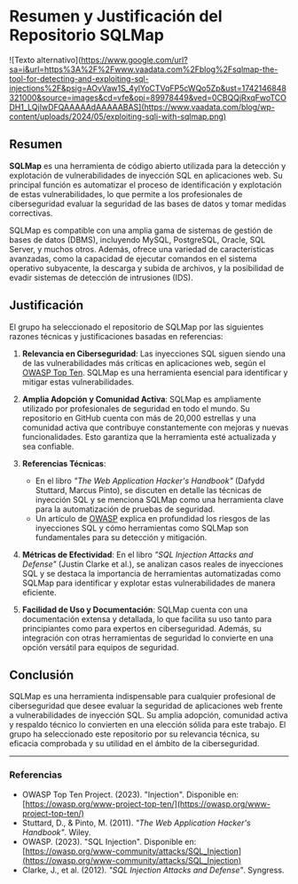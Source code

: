# Resumen y Justificación del Repositorio SQLMap

![Texto alternativo](https://www.google.com/url?sa=i&url=https%3A%2F%2Fwww.vaadata.com%2Fblog%2Fsqlmap-the-tool-for-detecting-and-exploiting-sql-injections%2F&psig=AOvVaw1S_4ylYoCTVqFP5cWQo5Zp&ust=1742146848321000&source=images&cd=vfe&opi=89978449&ved=0CBQQjRxqFwoTCODH1_LQjIwDFQAAAAAdAAAAABAS](https://www.vaadata.com/blog/wp-content/uploads/2024/05/exploiting-sqli-with-sqlmap.png)

## Resumen

**SQLMap** es una herramienta de código abierto utilizada para la detección y explotación de vulnerabilidades de inyección SQL en aplicaciones web. Su principal función es automatizar el proceso de identificación y explotación de estas vulnerabilidades, lo que permite a los profesionales de ciberseguridad evaluar la seguridad de las bases de datos y tomar medidas correctivas.

SQLMap es compatible con una amplia gama de sistemas de gestión de bases de datos (DBMS), incluyendo MySQL, PostgreSQL, Oracle, SQL Server, y muchos otros. Además, ofrece una variedad de características avanzadas, como la capacidad de ejecutar comandos en el sistema operativo subyacente, la descarga y subida de archivos, y la posibilidad de evadir sistemas de detección de intrusiones (IDS).

## Justificación

El grupo ha seleccionado el repositorio de SQLMap por las siguientes razones técnicas y justificaciones basadas en referencias:

1. **Relevancia en Ciberseguridad**: Las inyecciones SQL siguen siendo una de las vulnerabilidades más críticas en aplicaciones web, según el [OWASP Top Ten](https://owasp.org/www-project-top-ten/). SQLMap es una herramienta esencial para identificar y mitigar estas vulnerabilidades.

2. **Amplia Adopción y Comunidad Activa**: SQLMap es ampliamente utilizado por profesionales de seguridad en todo el mundo. Su repositorio en GitHub cuenta con más de 20,000 estrellas y una comunidad activa que contribuye constantemente con mejoras y nuevas funcionalidades. Esto garantiza que la herramienta esté actualizada y sea confiable.

3. **Referencias Técnicas**: 
   - En el libro *"The Web Application Hacker's Handbook"* (Dafydd Stuttard, Marcus Pinto), se discuten en detalle las técnicas de inyección SQL y se menciona SQLMap como una herramienta clave para la automatización de pruebas de seguridad.
   - Un artículo de [OWASP](https://owasp.org/www-community/attacks/SQL_Injection) explica en profundidad los riesgos de las inyecciones SQL y cómo herramientas como SQLMap son fundamentales para su detección y mitigación.

4. **Métricas de Efectividad**: En el libro *"SQL Injection Attacks and Defense"* (Justin Clarke et al.), se analizan casos reales de inyecciones SQL y se destaca la importancia de herramientas automatizadas como SQLMap para identificar y explotar estas vulnerabilidades de manera eficiente.

5. **Facilidad de Uso y Documentación**: SQLMap cuenta con una documentación extensa y detallada, lo que facilita su uso tanto para principiantes como para expertos en ciberseguridad. Además, su integración con otras herramientas de seguridad lo convierte en una opción versátil para equipos de seguridad.

## Conclusión

SQLMap es una herramienta indispensable para cualquier profesional de ciberseguridad que desee evaluar la seguridad de aplicaciones web frente a vulnerabilidades de inyección SQL. Su amplia adopción, comunidad activa y respaldo técnico lo convierten en una elección sólida para este trabajo. El grupo ha seleccionado este repositorio por su relevancia técnica, su eficacia comprobada y su utilidad en el ámbito de la ciberseguridad.

---

### Referencias

- OWASP Top Ten Project. (2023). "Injection". Disponible en: [https://owasp.org/www-project-top-ten/](https://owasp.org/www-project-top-ten/)
- Stuttard, D., & Pinto, M. (2011). *"The Web Application Hacker's Handbook"*. Wiley.
- OWASP. (2023). "SQL Injection". Disponible en: [https://owasp.org/www-community/attacks/SQL_Injection](https://owasp.org/www-community/attacks/SQL_Injection)
- Clarke, J., et al. (2012). *"SQL Injection Attacks and Defense"*. Syngress.
